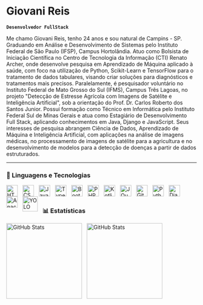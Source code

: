 # Giovani Reis

**`Desenvolvedor FullStack`**

Me chamo Giovani Reis, tenho 24 anos e sou natural de Campins - SP. Graduando em Análise e Desenvolvimento de Sistemas pelo Instituto Federal de São Paulo (IFSP), Campus Hortolândia. Atuo como Bolsista de Iniciação Científica no Centro de Tecnologia da Informação (CTI) Renato Archer, onde desenvolve pesquisa em Aprendizado de Máquina aplicado à saúde, com foco na utilização de Python, Scikit-Learn e TensorFlow para o tratamento de dados tabulares, visando criar soluções para diagnósticos e tratamentos mais precisos. Paralelamente, é pesquisador voluntário no Instituto Federal de Mato Grosso do Sul (IFMS), Campus Três Lagoas, no projeto "Detecção de Estresse Agrícola com Imagens de Satélite e Inteligência Artificial", sob a orientação do Prof. Dr. Carlos Roberto dos Santos Junior. Possui formação como Técnico em Informática pelo Instituto Federal Sul de Minas Gerais e atua como Estagiário de Desenvolvimento Full Stack, aplicando conhecimentos em Java, Django e JavaScript. Seus interesses de pesquisa abrangem Ciência de Dados, Aprendizado de Máquina e Inteligência Artificial, com aplicações na análise de imagens médicas, no processamento de imagens de satélite para a agricultura e no desenvolvimento de modelos para a detecção de doenças a partir de dados estruturados.

---

### 🤖 Linguagens e Tecnologias

<img 
    align="left" 
    alt="HTML"
    title="HTML" 
    width="30px" 
    style="padding-right: 10px;" 
    src="https://cdn.jsdelivr.net/gh/devicons/devicon@latest/icons/html5/html5-original.svg" 
/>
<img 
    align="left" 
    alt="CSS" 
    title="CSS"
    width="30px" 
    style="padding-right: 10px;" 
    src="https://cdn.jsdelivr.net/gh/devicons/devicon@latest/icons/css3/css3-original.svg" 
/>
<img 
    align="left" 
    alt="JavaScript" 
    title="JavaScript"
    width="30px" 
    style="padding-right: 10px;" 
    src="https://cdn.jsdelivr.net/gh/devicons/devicon@latest/icons/javascript/javascript-original.svg" 
/>
<img 
    align="left" 
    alt="TypeScript"
    title="TypeScript" 
    width="30px" 
    style="padding-right: 10px;" 
    src="https://cdn.jsdelivr.net/gh/devicons/devicon@latest/icons/typescript/typescript-original.svg" 
/>

<img 
    align="left" 
    alt="Bootstrap"
    title="Bootstrap" 
    width="30px" 
    style="padding-right: 10px;" 
    src="https://cdn.jsdelivr.net/gh/devicons/devicon@latest/icons/bootstrap/bootstrap-original.svg" 
/>

<img 
    align="left" 
    alt="PHP" 
    title="PHP"
    width="30px" 
    style="padding-right: 10px;" 
    src="https://cdn.jsdelivr.net/gh/devicons/devicon@latest/icons/php/php-original.svg" 
/>
<img 
    align="left" 
    alt="Kotlin" 
    title="Kotlin"
    width="30px" 
    style="padding-right: 10px;" 
    src="https://cdn.jsdelivr.net/gh/devicons/devicon@latest/icons/kotlin/kotlin-original.svg"
/>
<img 
    align="left" 
    alt="JQuery" 
    title="JQuery"
    width="30px" 
    style="padding-right: 10px;" 
    src="https://cdn.jsdelivr.net/gh/devicons/devicon@latest/icons/jquery/jquery-original.svg" 
/>
<img 
    align="left" 
    alt="Git" 
    title="Git"
    width="30px" 
    style="padding-right: 10px;" 
    src="https://cdn.jsdelivr.net/gh/devicons/devicon@latest/icons/git/git-original.svg" 
/>
<img 
    align="left" 
    alt="Python" 
    title="Python"
    width="30px" 
    style="padding-right: 10px;" 
    src="https://cdn.jsdelivr.net/gh/devicons/devicon@latest/icons/python/python-original.svg" 
/>
<img 
    align="left" 
    alt="Django" 
    title="Django"
    width="30px" 
    style="padding-right: 10px;"  
    src="https://cdn.jsdelivr.net/gh/devicons/devicon@latest/icons/django/django-plain.svg"
/>
<img 
    align="left" 
    alt="Anaconda" 
    title="Anaconda"
    width="30px" 
    style="padding-right: 10px;" 
    src="https://cdn.jsdelivr.net/gh/devicons/devicon@latest/icons/anaconda/anaconda-original.svg" 
/>
<img 
    align="left" 
    alt="YOLO" 
    title="YOLO (Ultralytics)"
    width="40px" 
    style="padding-right: 10px;" 
    src="https://github.com/ultralytics/assets/blob/main/logo/Ultralytics.svg?raw=true"
/>
<br/>
<br/>

### 📊 Estatísticas

<p>
  <img 
    align="left" 
    alt="GitHub Stats" 
    height="200" 
    style="padding-right: 10px;" 
    src="https://github-readme-stats.vercel.app/api?username=GiovaniLuizReis&show_icons=true&theme=tokyonight&include_all_commits=true&locale=pt-br" 
  />

<img 
      align="left" 
      alt="GitHub Stats" 
      height="200" 
      src="https://github-readme-stats.vercel.app/api/top-langs/?username=GiovaniLuizReis&theme=tokyonight&layout=compact&custom_title=Tecnologias&langs_count=9" 
  />

</p>
